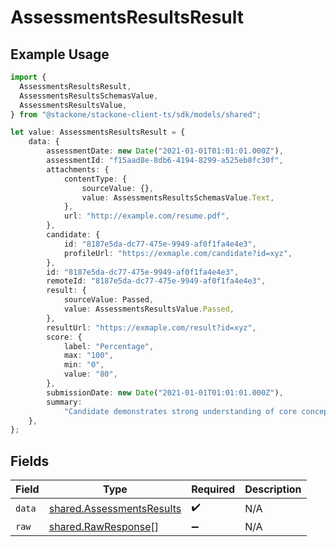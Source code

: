 # AssessmentsResultsResult

## Example Usage

```typescript
import {
  AssessmentsResultsResult,
  AssessmentsResultsSchemasValue,
  AssessmentsResultsValue,
} from "@stackone/stackone-client-ts/sdk/models/shared";

let value: AssessmentsResultsResult = {
    data: {
        assessmentDate: new Date("2021-01-01T01:01:01.000Z"),
        assessmentId: "f15aad8e-8db6-4194-8299-a525eb8fc30f",
        attachments: {
            contentType: {
                sourceValue: {},
                value: AssessmentsResultsSchemasValue.Text,
            },
            url: "http://example.com/resume.pdf",
        },
        candidate: {
            id: "8187e5da-dc77-475e-9949-af0f1fa4e4e3",
            profileUrl: "https://exmaple.com/candidate?id=xyz",
        },
        id: "8187e5da-dc77-475e-9949-af0f1fa4e4e3",
        remoteId: "8187e5da-dc77-475e-9949-af0f1fa4e4e3",
        result: {
            sourceValue: Passed,
            value: AssessmentsResultsValue.Passed,
        },
        resultUrl: "https://exmaple.com/result?id=xyz",
        score: {
            label: "Percentage",
            max: "100",
            min: "0",
            value: "80",
        },
        submissionDate: new Date("2021-01-01T01:01:01.000Z"),
        summary:
            "Candidate demonstrates strong understanding of core concepts, but struggles with application",
    },
};
```

## Fields

| Field                                                                         | Type                                                                          | Required                                                                      | Description                                                                   |
| ----------------------------------------------------------------------------- | ----------------------------------------------------------------------------- | ----------------------------------------------------------------------------- | ----------------------------------------------------------------------------- |
| `data`                                                                        | [shared.AssessmentsResults](../../../sdk/models/shared/assessmentsresults.md) | :heavy_check_mark:                                                            | N/A                                                                           |
| `raw`                                                                         | [shared.RawResponse](../../../sdk/models/shared/rawresponse.md)[]             | :heavy_minus_sign:                                                            | N/A                                                                           |